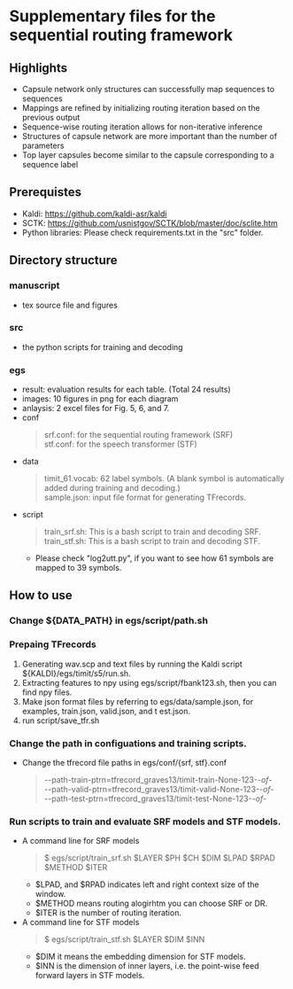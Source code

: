 # Supplementary files for the sequential routing framework

## Highlights
  - Capsule network only structures can successfully map sequences to sequences
  - Mappings are refined by initializing routing iteration based on the previous output
  - Sequence-wise routing iteration allows for non-iterative inference
  - Structures of capsule network are more important than the number of parameters
  - Top layer capsules become similar to the capsule corresponding to a sequence label

## Prerequistes
  - Kaldi: https://github.com/kaldi-asr/kaldi  
  - SCTK: https://github.com/usnistgov/SCTK/blob/master/doc/sclite.htm  
  - Python libraries: Please check requirements.txt in the "src" folder.  

## Directory structure

### manuscript
  - tex source file and figures
### src
  - the python scripts for training and decoding  
### egs
  - result: evaluation results for each table. (Total 24 results)
  - images: 10 figures in png for each diagram  
  - anlaysis: 2 excel files for Fig. 5, 6, and 7.  
  - conf
    > srf.conf: for the sequential routing framework (SRF)  
    > stf.conf: for the speech transformer (STF)  
  - data
    > timit_61.vocab: 62 label symbols. (A blank symbol is automatically added during training and decoding.)  
    > sample.json: input file format for generating TFrecords.  
  - script
    > train_srf.sh: This is a bash script to train and decoding SRF.  
    > train_stf.sh: This is a bash script to train and decoding STF.  
      * Please check "log2utt.py", if you want to see how 61 symbols are mapped to 39 symbols.  

## How to use

### Change ${DATA_PATH} in egs/script/path.sh

### Prepaing TFrecords
  1) Generating wav.scp and text files by running the Kaldi script ${KALDI}/egs/timit/s5/run.sh.  
  2) Extracting features to npy using egs/script/fbank123.sh, then you can find npy files.  
  3) Make json format files by referring to egs/data/sample.json, for examples, train.json, valid.json, and t
est.json.  
  4) run script/save_tfr.sh  

### Change the path in configuations and training scripts.
  - Change the tfrecord file paths in egs/conf/{srf, stf}.conf  
    > --path-train-ptrn=tfrecord_graves13/timit-train-None-123-*-of-*  
    > --path-valid-ptrn=tfrecord_graves13/timit-valid-None-123-*-of-*  
    > --path-test-ptrn=tfrecord_graves13/timit-test-None-123-*-of-*  

### Run scripts to train and evaluate SRF models and STF models.
  - A command line for SRF models  
    > $ egs/script/train_srf.sh $LAYER $PH $CH $DIM $LPAD $RPAD $METHOD $ITER  
      * $LPAD, and $RPAD indicates left and right context size of the window.  
      * $METHOD means routing alogirhtm you can choose SRF or DR.  
      * $ITER is the number of routing iteration.  
  - A command line for STF models
    > $ egs/script/train_stf.sh $LAYER $DIM $INN  
      * $DIM it means the embedding dimension for STF models.  
      * $INN is the dimension of inner layers, i.e. the point-wise feed forward layers in STF models.
